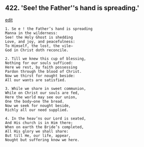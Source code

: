 
## 422.  'See! the Father''s hand is spreading.'
[edit](https://docs.google.com/document/d/1DWKF%2DGaHjGCSIxx%2Dlf1Je7Rfuu_iW7xd/edit?mode=html)



    1. Se e ! the Father’s hand is spreading
    Manna in the wilderness:
    See! the Holy Ghost is shedding 
    Love, and joy, and peacefulness:
    To Himself, the lost, the vile—
    God in Christ doth reconcile.

    2. Till we knew this cup of blessing,
    Nothing for our souls sufficed:
    Here we rest, by faith possessing 
    Pardon through the blood of Christ. 
    Now we thirst for nought beside:
    All our wants are satisfied.

    3. While we share in sweet communion,
    While on Christ our souls are fed, 
    Here the world may see our union, 
    One the body—one the bread.
    Now we seek for nought beside, 
    Richly all our need supplied.

    4. In the heav’ns our Lord is seated,
    And His church is in Him there; 
    When on earth the Bride’s completed, 
    All His glory we shall share:
    But till He, our life, appear,
    Nought but suffering know we here.
